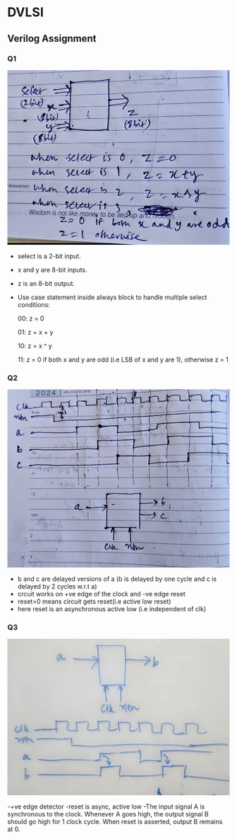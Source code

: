 # DVLSI  

## Verilog Assignment  

### Q1   
![Question](Verilog_Q1/Question.jpg)  

- select is a 2-bit input.
- x and y are 8-bit inputs.
- z is an 8-bit output.
- Use case statement inside always block to handle multiple select conditions:
    
    00: z = 0

    01: z = x + y

    10: z = x ^ y

    11: z = 0 if both x and y are odd (i.e LSB of x and y are 1), otherwise z = 1

### Q2
![Question](Verilog_Q2/Question.jpg)

- b and c are delayed versions of a (b is delayed by one cycle and c is delayed by 2 cycles w.r.t a)
- crcuit works on +ve edge of the clock and -ve edge reset
- reset=0 means circuit gets reset(i.e active low reset)
- here reset is an asynchronous active low (i.e independent of clk)

### Q3
![Question](Verilog_Q3/Question.jpg)

-+ve edge detector
-reset is async, active low
-The input signal A is synchronous to the clock. Whenever A goes high, the output signal B should go high for 1 clock cycle. When reset is asserted, output B remains at 0.